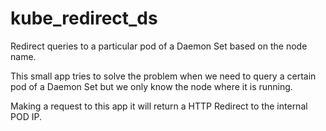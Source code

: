 # kube_redirect_ds
Redirect queries to a particular pod of a Daemon Set based on the node name.

This small app tries to solve the problem when we need to query a certain pod of a Daemon Set but we only know the node where it is running.

Making a request to this app it will return a HTTP Redirect to the internal POD IP.
